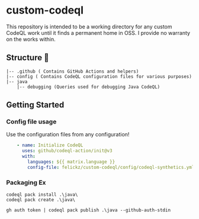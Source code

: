 # custom-codeql

This repository is intended to be a working directory for any custom CodeQL work until it finds a permanent home in OSS.  I provide no warranty on the works within.

## Structure 🚧

```
|-- .github ( Contains GitHub Actions and helpers)
|-- config ( Contains CodeQL configuration files for various purposes)
|-- java
    |-- debugging (Queries used for debugging Java CodeQL)

```


## Getting Started

### Config file usage

Use the configuration files from any configuration!
```yml    
    - name: Initialize CodeQL
      uses: github/codeql-action/init@v3
      with:
        languages: ${{ matrix.language }}
        config-file: felickz/custom-codeql/config/codeql-synthetics.yml@main
```


### Packaging Ex

```
codeql pack install .\java\
codeql pack create .\java\

gh auth token | codeql pack publish .\java --github-auth-stdin
```